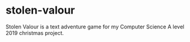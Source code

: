 # stolen-valour
Stolen Valour is a text adventure game for my Computer Science A level 2019 christmas project.
